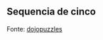 ## Sequencia de cinco

Fonte: [dojopuzzles](http://dojopuzzles.com/problemas/exibe/sequencia-de-cinco/)
